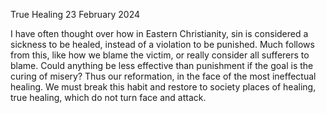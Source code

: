 True Healing
23 February 2024

I have often thought over how
in Eastern Christianity, sin is considered
a sickness to be healed, instead of
a violation to be punished. Much follows
from this, like how we blame the victim,
or really consider all sufferers to blame.
Could anything be less effective than punishment
if the goal is the curing of misery?
Thus our reformation, in the face of the most
ineffectual healing. We must break this habit
and restore to society places of healing,
true healing, which do not turn face and attack.